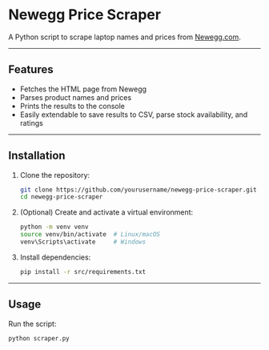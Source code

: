 # Newegg Price Scraper

A Python script to scrape laptop names and prices from [Newegg.com](https://www.newegg.com).

---

## Features

- Fetches the HTML page from Newegg  
- Parses product names and prices  
- Prints the results to the console  
- Easily extendable to save results to CSV, parse stock availability, and ratings

---

## Installation

1. Clone the repository:
    ```bash
    git clone https://github.com/yourusername/newegg-price-scraper.git
    cd newegg-price-scraper
    ```

2. (Optional) Create and activate a virtual environment:
    ```bash
    python -m venv venv
    source venv/bin/activate  # Linux/macOS
    venv\Scripts\activate     # Windows
    ```

3. Install dependencies:
    ```bash
    pip install -r src/requirements.txt
    ```

---

## Usage

Run the script:
```bash
python scraper.py
